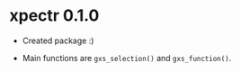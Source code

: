 # xpectr 0.1.0

* Created package :)  

* Main functions are `gxs_selection()` and `gxs_function()`.

